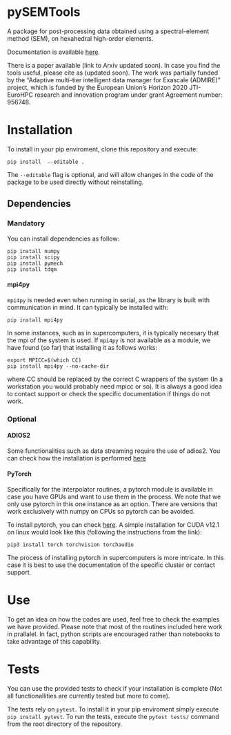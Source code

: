 # pySEMTools
A package for post-processing data obtained using a spectral-element method (SEM), on hexahedral high-order elements.

Documentation is available [here](https://extremeflow.github.io/pySEMTools/).

There is a paper available (link to Arxiv updated soon). In case you find the tools useful, please cite as (updated soon). The work was partially funded by the “Adaptive multi-tier intelligent data manager for Exascale (ADMIRE)” project,
which is funded by the European Union’s Horizon 2020 JTI-EuroHPC research and innovation program under grant
Agreement number: 956748. 

# Installation

To install in your pip enviroment, clone this repository and execute:
```
pip install  --editable .
```

The `--editable` flag is optional, and will allow changes in the code of the package to be used
directly without reinstalling.

## Dependencies

### Mandatory

You can install dependencies as follow:

```
pip install numpy
pip install scipy
pip install pymech
pip install tdqm
```
#### mpi4py
`mpi4py` is needed even when running in serial, as the library is built with communication in mind. It can typically be installed with: 
```
pip install mpi4py
```

In some instances, such as in supercomputers, it is typically necesary that the mpi of the system is used. If `mpi4py` is not available as a module, we have found (so far) that installing it as follows works:
```
export MPICC=$(which CC)
pip install mpi4py --no-cache-dir
```
where CC should be replaced by the correct C wrappers of the system (In a workstation you would probably need mpicc or so). It is always a good idea to contact support or check the specific documentation if things do not work.

### Optional

#### ADIOS2

Some functionalities such as data streaming require the use of adios2. You can check how the installation is performed [here](https://adios2.readthedocs.io/en/latest/setting_up/setting_up.html)

#### PyTorch

Specifically for the interpolator routines, a pytorch module is available in case you have GPUs and want to use them in the process. We note that we only use pytorch in this one instance as an option. There are versions that work exclusively with numpy on CPUs so pytorch can be avoided.

To install pytorch, you can check [here](https://pytorch.org/get-started/locally/). A simple installation for CUDA v12.1 on linux would look like this (following the instructions from the link):
```
pip3 install torch torchvision torchaudio
```
The process of installing pytorch in supercomputers is more intricate. In this case it is best to use the documentation of the specific cluster or contact support.


# Use

To get an idea on how the codes are used, feel free to check the examples we have provided. Please note that most of the routines included here work in prallalel. In fact, python scripts are encouraged rather than notebooks to take advantage of this capability.

# Tests

You can use the provided tests to check if your installation is complete (Not all functionallities are currently tested but more to come).

The tests rely on `pytest`. To install it in your pip enviroment simply execute `pip install pytest`. To run the tests, execute the `pytest tests/` command from the root directory of the repository.

